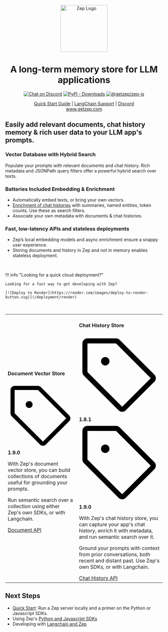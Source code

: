 <p align="center">
  <a href="https://squidfunk.github.io/mkdocs-material/">
    <img src="https://github.com/getzep/zep/blob/main/assets/zep-bot-square-200x200.png?raw=true" width="150" alt="Zep Logo">
  </a>
</p>

<h1 align="center">
A long-term memory store for LLM applications
</h1>

<p align="center">
  <a href="https://discord.gg/W8Kw6bsgXQ"><img
    src="https://dcbadge.vercel.app/api/server/W8Kw6bsgXQ?style=flat"
    alt="Chat on Discord"
  /></a>
  <a href="https://pypi.org/project/zep-python"><img alt="PyPI - Downloads" src="https://img.shields.io/pypi/dw/zep-python?label=pypi%20downloads"></a>
  <a href="https://www.npmjs.com/package/@getzep/zep-js"><img alt="@getzep/zep-js" src="https://img.shields.io/npm/dw/%40getzep/zep-js?label=npm%20downloads"></a>
</p>

<p align="center">
<a href="/deployment/quickstart/">Quick Start Guide</a> | 
<a href="/sdk/langchain/">LangChain Support</a> | 
<a href="https://discord.gg/W8Kw6bsgXQ">Discord</a><br />
<a href="https://www.getzep.com">www.getzep.com</a>
</p>

<h2>Easily add relevant documents, chat history memory & rich user data to your LLM app's prompts.</h2>

### Vector Database with Hybrid Search
Populate your prompts with relevant documents and chat history. Rich metadata and JSONPath query filters offer a powerful hybrid search over texts.

### Batteries Included Embedding & Enrichment
- Automatically embed texts, or bring your own vectors. 
- [Enrichment of chat histories](/sdk/extractors) with summaries, named entities, token counts. Use these as search filters. 
- Associate your own metadata with documents & chat histories.

### Fast, low-latency APIs and stateless deployments
- Zep’s local embedding models and async enrichment ensure a snappy user experience. 
- Storing documents and history in Zep and not in memory enables stateless deployment.

&nbsp;

!!! info "Looking for a quick cloud deployment?"

    Looking for a fast way to get developing with Zep?

    [![Deploy to Render](https://render.com/images/deploy-to-render-button.svg)](/deployment/render)


<br />

<table>
<tr>
<td>

<h4>Document Vector Store</h4>

<p><span class="twemoji"><svg xmlns="http://www.w3.org/2000/svg" viewBox="0 0 24 24"><path d="M7.75 6.5a1.25 1.25 0 1 0 0 2.5 1.25 1.25 0 0 0 0-2.5Z"></path><path d="M2.5 1h8.44a1.5 1.5 0 0 1 1.06.44l10.25 10.25a1.5 1.5 0 0 1 0 2.12l-8.44 8.44a1.5 1.5 0 0 1-2.12 0L1.44 12A1.497 1.497 0 0 1 1 10.94V2.5A1.5 1.5 0 0 1 2.5 1Zm0 1.5v8.44l10.25 10.25 8.44-8.44L10.94 2.5Z"></path></svg></span> <strong>1.9.0</strong></p>

<p>With Zep's document vector store, you can build collections of documents useful for grounding your prompts. </p>
<p>Run semantic search over a collection using either Zep's own SDKs, or with Langchain.</p>

<a href="/sdk/documents" class="md-button md-button--primary">
    Document API
</a>

</td>
<td>


<h4>Chat History Store</h4>

<p><span class="twemoji"><svg xmlns="http://www.w3.org/2000/svg" viewBox="0 0 24 24"><path d="M7.75 6.5a1.25 1.25 0 1 0 0 2.5 1.25 1.25 0 0 0 0-2.5Z"></path><path d="M2.5 1h8.44a1.5 1.5 0 0 1 1.06.44l10.25 10.25a1.5 1.5 0 0 1 0 2.12l-8.44 8.44a1.5 1.5 0 0 1-2.12 0L1.44 12A1.497 1.497 0 0 1 1 10.94V2.5A1.5 1.5 0 0 1 2.5 1Zm0 1.5v8.44l10.25 10.25 8.44-8.44L10.94 2.5Z"></path></svg></span> <strong>1.8.1</strong>
&nbsp;
<span class="twemoji"><svg xmlns="http://www.w3.org/2000/svg" viewBox="0 0 24 24"><path d="M7.75 6.5a1.25 1.25 0 1 0 0 2.5 1.25 1.25 0 0 0 0-2.5Z"></path><path d="M2.5 1h8.44a1.5 1.5 0 0 1 1.06.44l10.25 10.25a1.5 1.5 0 0 1 0 2.12l-8.44 8.44a1.5 1.5 0 0 1-2.12 0L1.44 12A1.497 1.497 0 0 1 1 10.94V2.5A1.5 1.5 0 0 1 2.5 1Zm0 1.5v8.44l10.25 10.25 8.44-8.44L10.94 2.5Z"></path></svg></span> <strong>1.9.0</strong></p>

<p>
    <p> With Zep's chat history store, you can capture your app's chat history, enrich it with metadata, and run semantic search over it.</p>
<p> Ground your prompts with context from prior conversations, both recent and distant past. Use Zep's own SDKs, or with Langchain.
</p>

<a href="/sdk/chat_history" class="md-button md-button--primary">
    Chat History API
</a>


</td>
</tr>
</table>





## Next Steps

- [Quick Start](deployment/quickstart.md): Run a Zep server locally and a primer on the Python or Javascript SDKs.
- Using Zep's [Python and Javascript SDKs](/sdk)
- Developing with [Langchain and Zep](/sdk/langchain)
